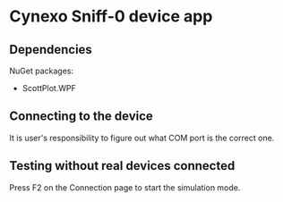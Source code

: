# Cynexo Sniff-0 device app

## Dependencies

NuGet packages:
- ScottPlot.WPF

## Connecting to the device

It is user's responsibility to figure out what COM port is the correct one.

## Testing without real devices connected

Press F2 on the Connection page to start the simulation mode.
